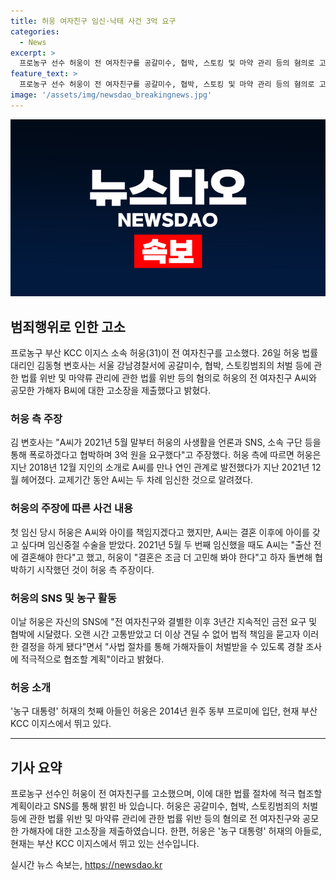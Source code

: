 ```yaml
---
title: 허웅 여자친구 임신·낙태 사건 3억 요구
categories:
  - News
excerpt: >
  프로농구 선수 허웅이 전 여자친구를 공갈미수, 협박, 스토킹 및 마약 관리 등의 혐의로 고소했다. 허웅 측 주장에 따르면 전 여자친구는 임신 후 중절 수술을 받고, 결혼을 강요하며 협박했다고 밝혔다. 허웅은 금전 요구와 협박에 시달려 법적 조치를 취했으며, 가해자에 대한 처벌을 요구한다고 SNS를 통해 밝혔다. 현재 농구선수로 활동 중인 허웅은 이번 고소사실을 알리며 사회적 이슈로 떠올랐다.
feature_text: >
  프로농구 선수 허웅이 전 여자친구를 공갈미수, 협박, 스토킹 및 마약 관리 등의 혐의로 고소했다. 허웅 측 주장에 따르면 전 여자친구는 임신 후 중절 수술을 받고, 결혼을 강요하며 협박했다고 밝혔다. 허웅은 금전 요구와 협박에 시달려 법적 조치를 취했으며, 가해자에 대한 처벌을 요구한다고 SNS를 통해 밝혔다. 현재 농구선수로 활동 중인 허웅은 이번 고소사실을 알리며 사회적 이슈로 떠올랐다.
image: '/assets/img/newsdao_breakingnews.jpg'
---
```


<p><img src="/assets/img/newsdao_breakingnews.jpg" alt="implanttips 속보" /></p>

<h2 data-ke-size="size26">범죄행위로 인한 고소</h2>

<p data-ke-size="size16">프로농구 부산 KCC 이지스 소속 허웅(31)이 전 여자친구를 고소했다. 26일 허웅 법률대리인 김동형 변호사는 서울 강남경찰서에 공갈미수, 협박, 스토킹범죄의 처벌 등에 관한 법률 위반 및 마약류 관리에 관한 법률 위반 등의 혐의로 허웅의 전 여자친구 A씨와 공모한 가해자 B씨에 대한 고소장을 제출했다고 밝혔다.</p>

<h3>허웅 측 주장</h3>

<p data-ke-size="size16">김 변호사는 "A씨가 2021년 5월 말부터 허웅의 사생활을 언론과 SNS, 소속 구단 등을 통해 폭로하겠다고 협박하며 3억 원을 요구했다"고 주장했다. 허웅 측에 따르면 허웅은 지난 2018년 12월 지인의 소개로 A씨를 만나 연인 관계로 발전했다가 지난 2021년 12월 헤어졌다. 교제기간 동안 A씨는 두 차례 임신한 것으로 알려졌다.</p>

<h3>허웅의 주장에 따른 사건 내용</h3>

<p data-ke-size="size16">첫 임신 당시 허웅은 A씨와 아이를 책임지겠다고 했지만, A씨는 결혼 이후에 아이를 갖고 싶다며 임신중절 수술을 받았다. 2021년 5월 두 번째 임신했을 때도 A씨는 "출산 전에 결혼해야 한다"고 했고, 허웅이 "결혼은 조금 더 고민해 봐야 한다"고 하자 돌변해 협박하기 시작했던 것이 허웅 측 주장이다.</p>

<h3>허웅의 SNS 및 농구 활동</h3>

<p data-ke-size="size16">이날 허웅은 자신의 SNS에 "전 여자친구와 결별한 이후 3년간 지속적인 금전 요구 및 협박에 시달렸다. 오랜 시간 고통받았고 더 이상 견딜 수 없어 법적 책임을 묻고자 이러한 결정을 하게 됐다"면서 "사법 절차를 통해 가해자들이 처벌받을 수 있도록 경찰 조사에 적극적으로 협조할 계획"이라고 밝혔다.</p>

<h3>허웅 소개</h3>

<p data-ke-size="size16">'농구 대통령' 허재의 첫째 아들인 허웅은 2014년 원주 동부 프로미에 입단, 현재 부산 KCC 이지스에서 뛰고 있다.</p>

<hr>

<h2 data-ke-size="size26">기사 요약</h2>

<p data-ke-size="size16">프로농구 선수인 허웅이 전 여자친구를 고소했으며, 이에 대한 법률 절차에 적극 협조할 계획이라고 SNS를 통해 밝힌 바 있습니다. 허웅은 공갈미수, 협박, 스토킹범죄의 처벌 등에 관한 법률 위반 및 마약류 관리에 관한 법률 위반 등의 혐의로 전 여자친구와 공모한 가해자에 대한 고소장을 제출하였습니다. 한편, 허웅은 '농구 대통령' 허재의 아들로, 현재는 부산 KCC 이지스에서 뛰고 있는 선수입니다.</p>
실시간 뉴스 속보는, <a href="https://newsdao.kr" rel="dofollow">https://newsdao.kr</a>


